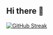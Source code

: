 ## Hi there 👋

[![GitHub Streak](https://streak-stats.demolab.com/?VictorHerdz10=DenverCoder1)](https://git.io/streak-stats)
<!--
**VictorHerdz10/VictorHerdz10** is a ✨ _special_ ✨ repository because its `README.md` (this file) appears on your GitHub profile.

Here are some ideas to get you started:

- 🔭 I’m currently working on ...
- 🌱 I’m currently learning ...
- 👯 I’m looking to collaborate on ...
- 🤔 I’m looking for help with ...
- 💬 Ask me about ...
- 📫 How to reach me: ...
- 😄 Pronouns: ...
- ⚡ Fun fact: ...
-->
